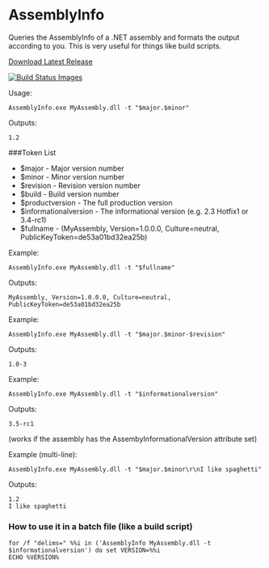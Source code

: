 AssemblyInfo
============

Queries the AssemblyInfo of a .NET assembly and formats the output according to you.  This is very useful for things like build scripts.

[Download Latest Release](https://github.com/SaggioTechnologies/AssemblyInfo/releases/)

<a href="https://travis-ci.org/SaggioTechnologies/AssemblyInfo"><img src="https://travis-ci.org/SaggioTechnologies/AssemblyInfo.svg" title="Build Status Images"></a>

Usage:

    AssemblyInfo.exe MyAssembly.dll -t "$major.$minor"

Outputs:

    1.2

###Token List
- $major - Major version number
- $minor - Minor version number
- $revision - Revision version number
- $build - Build version number
- $productversion - The full production version
- $informationalversion - The informational version (e.g. 2.3 Hotfix1 or 3.4-rc1)
- $fullname - (MyAssembly, Version=1.0.0.0, Culture=neutral, PublicKeyToken=de53a01bd32ea25b)

Example:

    AssemblyInfo.exe MyAssembly.dll -t "$fullname"
    
Outputs:

    MyAssembly, Version=1.0.0.0, Culture=neutral, PublicKeyToken=de53a01bd32ea25b

Example:    
    
    AssemblyInfo.exe MyAssembly.dll -t "$major.$minor-$revision"
    
Outputs:

    1.0-3
    
Example:    
    
    AssemblyInfo.exe MyAssembly.dll -t "$informationalversion"
    
Outputs:

    3.5-rc1
    
(works if the assembly has the AssembyInformationalVersion attribute set)

Example (multi-line):

    AssemblyInfo.exe MyAssembly.dll -t "$major.$minor\r\nI like spaghetti"

Outputs:

    1.2
    I like spaghetti
    

### How to use it in a batch file (like a build script)

    for /f "delims=" %%i in ('AssemblyInfo MyAssembly.dll -t $informationalversion') do set VERSION=%%i
    ECHO %VERSION%



